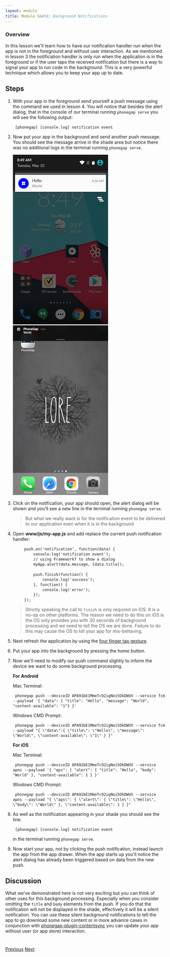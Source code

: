 ```yaml
---
layout: module
title: Module 5&#58; Background Notifications
---
```


### Overview
In this lesson we'll learn how to have our notification handler run when the app is not in the foreground and without user interaction. As we mentioned in lesson 3 the notification handler is only run when the application is in the foreground or if the user taps the received notification but there is a way to signal your app to run code in the background. This is a very powerful technique which allows you to keep your app up to date.

## Steps
1. With your app in the foreground send yourself a push message using the command we used in lesson 4. You will notice that besides the alert dialog, that in the console of our terminal running `phonegap serve` you will see the following output:

        [phonegap] [console.log] notification event

2. Now put your app in the background and send another push message. You should see the message arrive in the shade area but notice there was no additional logs in the terminal running `phonegap serve`.

   <img class="screenshot" src="images/push2.png"/>
   <img class="screenshot" src="images/push2-ios.png"/>

3. Click on the notification, your app should open, the alert dialog will be shown and you'll see a new line in the terminal running `phonegap serve`.

   > But what we really want is for the notification event to be delivered to our application even when it is in the background

4. Open **www/js/my-app.js** and add replace the current push notification handler:

            push.on('notification', function(data) {
                console.log('notification event');
                // using Framework7 to show a dialog
                myApp.alert(data.message, [data.title]);

                push.finish(function() {
                    console.log('success');
                }, function() {
                    console.log('error');
                });
            });

   > Strictly speaking the call to `finish` is only required on iOS. It is a no-op on other platforms. The reason we need to do this on iOS is the OS only provides you with 30 seconds of background processing and we need to tell the OS we are done. Failure to do this may cause the OS to kill your app for mis-behaving.

5. Next refresh the application by using the [four finger tap gesture](http://docs.phonegap.com/references/developer-app/gestures/).

6. Put your app into the background by pressing the home button.

7. Now we'll need to modify our push command slightly to inform the device we want to do some background processing.

   **For Android**

    Mac Terminal:          

        phonegap push --deviceID APA91bE1MmeTc92igNoi5OkDWUV --service fcm --payload '{ "data": { "title": "Hello", "message": "World", "content-available": "1"} }'

    Windows CMD Prompt:

        phonegap push --deviceID APA91bE1MmeTc92igNoi5OkDWUV --service fcm --payload "{ \"data\":{ \"title\": \"Hello\", \"message\": \"World\", \"content-available\": \"1\" } }"

   **For iOS**  

    Mac Terminal:          

        phonegap push --deviceID APA91bE1MmeTc92igNoi5OkDWUV --service apns --payload '{ "aps": { "alert": { "title": "Hello", "body": "World" }, "content-available": 1 } }'

    Windows CMD Prompt:

        phonegap push --deviceID APA91bE1MmeTc92igNoi5OkDWUV --service apns --payload "{ \"aps\": { \"alert\": { \"title\": \"Hello\", \"body\": \"World\" }, \"content-available\": 1 } }"

8. As well as the notification appearing in your shade you should see the line:

        [phonegap] [console.log] notification event

    in the terminal running `phonegap serve`.

9. Now start your app, not by clicking the push notification, instead launch the app from the app drawer. When the app starts up you'll notice the alert dialog has already been triggered based on data from the new push.

## Discussion

What we've demonstrated here is not very exciting but you can think of other uses for this background processing. Especially when you consider omitting the `title` and `body` elements from the push. If you do that the notification will not be displayed in the shade, effectively it will be a silent notification. You can use these silent background notifications to tell the app to go download some new content or in more advance cases in conjunction with [phonegap-plugin-contentsync](https://github.com/phonegap/phonegap-plugin-contentsync) you can update your app without user (or app store) interaction.

<div class="row" style="margin-top:40px;">
    <div class="col-sm-12">
        <a href="module4.html" class="btn btn-default"><i class="glyphicon glyphicon-chevron-left"></i> Previous</a>
        <a href="module6.html" class="btn btn-default pull-right">Next <i class="glyphicon
glyphicon-chevron-right"></i></a>
    </div>
</div>
